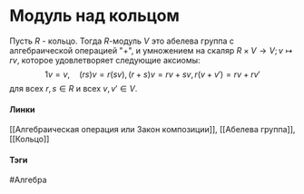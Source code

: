 # Модуль над кольцом
Пусть $R$  - кольцо. Тогда $R$-модуль $V$ это абелева группа с алгебраической операцией "$+$", и умножением на скаляр $R\times V\rightarrow V;v\mapsto rv$, которое удовлетворяет следующие аксиомы:
$$
1v=v, \quad(rs)v=r(sv), (r+s)v=rv+sv,r(v+v')=rv+rv'
$$
для всех $r,s\in R$ и всех $v,v'\in V$.
#### Линки 
[[Алгебраическая операция или Закон композиции]],
[[Абелева группа]],
[[Кольцо]]
#### Тэги 
 #Алгебра 